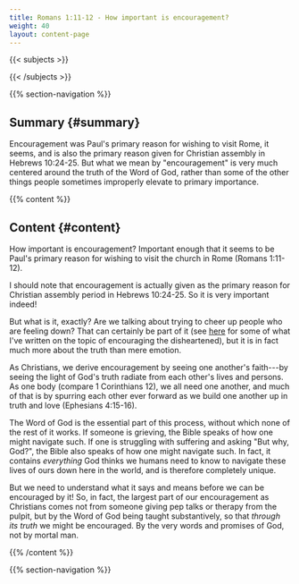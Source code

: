 ```yaml
---
title: Romans 1:11-12 - How important is encouragement?
weight: 40
layout: content-page
---
```


{{< subjects >}}

{{< /subjects >}}

{{% section-navigation %}}

<!-- ## Video {#video}

{{% video
videoId=""

videoPlaylist=""

slides="https://bibledocs.org/slides/"
%}} -->

## Summary {#summary}

Encouragement was Paul's primary reason for wishing to visit Rome, it seems, and is also the primary reason given for Christian assembly in Hebrews 10:24-25. But what we mean by "encouragement" is very much centered around the truth of the Word of God, rather than some of the other things people sometimes improperly elevate to primary importance.

<!-- ## Timestamps {#timestamps} -->

{{% content %}}

## Content {#content}

<!-- --- -->

How important is encouragement? Important enough that it seems to be Paul's primary reason for wishing to visit the church in Rome (Romans 1:11-12).

I should note that encouragement is actually given as the primary reason for Christian assembly period in Hebrews 10:24-25. So it is very important indeed!

But what is it, exactly? Are we talking about trying to cheer up people who are feeling down? That can certainly be part of it (see [here](/verse-by-verse-studies/1-thessalonians/1-thessalonians-5/1-thessalonians-5-13b-14-how-ought-we-relate-to-different-groups-of-people/#encourage-the-disheartened) for some of what I've written on the topic of encouraging the disheartened), but it is in fact much more about the truth than mere emotion.

As Christians, we derive encouragement by seeing one another's faith---by seeing the light of God's truth radiate from each other's lives and persons. As one body (compare 1 Corinthians 12), we all need one another, and much of that is by spurring each other ever forward as we build one another up in truth and love (Ephesians 4:15-16).

The Word of God is the essential part of this process, without which none of the rest of it works. If someone is grieving, the Bible speaks of how one might navigate such. If one is struggling with suffering and asking "But why, God?", the Bible also speaks of how one might navigate such. In fact, it contains *everything* God thinks we humans need to know to navigate these lives of ours down here in the world, and is therefore completely unique.

But we need to understand what it says and means before we can be encouraged by it! So, in fact, the largest part of our encouragement as Christians comes not from someone giving pep talks or therapy from the pulpit, but by the Word of God being taught substantively, so that *through its truth* we might be encouraged. By the very words and promises of God, not by mortal man.

{{% /content %}}


<!-- {{% transcript %}}

## Video/audio transcript {#video-audio-transcript}



{{% /transcript %}} -->

{{% section-navigation %}}
